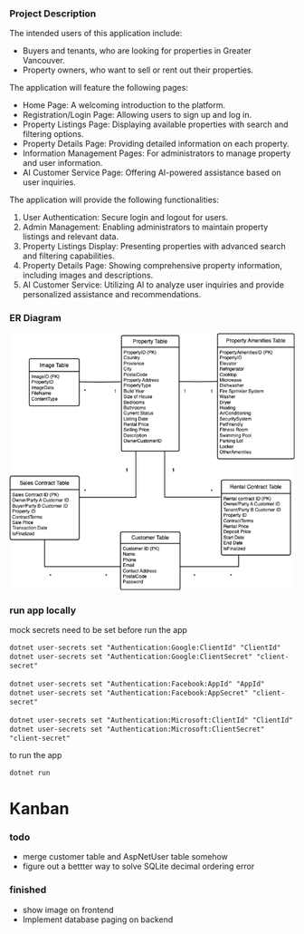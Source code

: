 ### Project Description
The intended users of this application include:
- Buyers and tenants, who are looking for properties in Greater Vancouver.
- Property owners, who want to sell or rent out their properties.

The application will feature the following pages:
- Home Page: A welcoming introduction to the platform.
- Registration/Login Page: Allowing users to sign up and log in.
- Property Listings Page: Displaying available properties with search and filtering options.
- Property Details Page: Providing detailed information on each property.
- Information Management Pages: For administrators to manage property and user information.
- AI Customer Service Page: Offering AI-powered assistance based on user inquiries.

The application will provide the following functionalities:
1. User Authentication: Secure login and logout for users.
2. Admin Management: Enabling administrators to maintain property listings and relevant data.
3. Property Listings Display: Presenting properties with advanced search and filtering capabilities.
4. Property Details Page: Showing comprehensive property information, including images and descriptions.
5. AI Customer Service: Utilizing AI to analyze user inquiries and provide personalized assistance and recommendations.

### ER Diagram
![ER Diagram](ERD.drawio.png)


### run app locally
mock secrets need to be set before run the app
```
dotnet user-secrets set "Authentication:Google:ClientId" "ClientId"
dotnet user-secrets set "Authentication:Google:ClientSecret" "client-secret"

dotnet user-secrets set "Authentication:Facebook:AppId" "AppId"
dotnet user-secrets set "Authentication:Facebook:AppSecret" "client-secret"

dotnet user-secrets set "Authentication:Microsoft:ClientId" "ClientId"
dotnet user-secrets set "Authentication:Microsoft:ClientSecret" "client-secret"
```
to run the app
```
dotnet run
```


# Kanban

### todo

- merge customer table and AspNetUser table somehow
- figure out a bettter way to solve SQLite decimal ordering error

### finished
- show image on frontend
- Implement database paging on backend